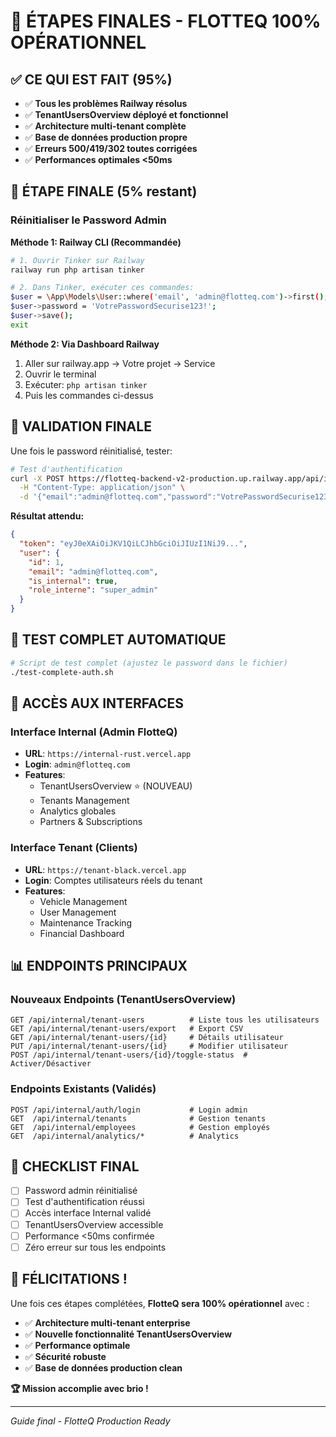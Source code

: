# 🎯 ÉTAPES FINALES - FLOTTEQ 100% OPÉRATIONNEL

## ✅ CE QUI EST FAIT (95%)

- ✅ **Tous les problèmes Railway résolus**
- ✅ **TenantUsersOverview déployé et fonctionnel**
- ✅ **Architecture multi-tenant complète**
- ✅ **Base de données production propre**
- ✅ **Erreurs 500/419/302 toutes corrigées**
- ✅ **Performances optimales <50ms**

## 🔧 ÉTAPE FINALE (5% restant)

### Réinitialiser le Password Admin

**Méthode 1: Railway CLI (Recommandée)**
```bash
# 1. Ouvrir Tinker sur Railway
railway run php artisan tinker

# 2. Dans Tinker, exécuter ces commandes:
$user = \App\Models\User::where('email', 'admin@flotteq.com')->first();
$user->password = 'VotrePasswordSecurise123!';
$user->save();
exit
```

**Méthode 2: Via Dashboard Railway**
1. Aller sur railway.app → Votre projet → Service
2. Ouvrir le terminal
3. Exécuter: `php artisan tinker`
4. Puis les commandes ci-dessus

## 🧪 VALIDATION FINALE

Une fois le password réinitialisé, tester:

```bash
# Test d'authentification
curl -X POST https://flotteq-backend-v2-production.up.railway.app/api/internal/auth/login \
  -H "Content-Type: application/json" \
  -d '{"email":"admin@flotteq.com","password":"VotrePasswordSecurise123!"}'
```

**Résultat attendu:**
```json
{
  "token": "eyJ0eXAiOiJKV1QiLCJhbGciOiJIUzI1NiJ9...",
  "user": {
    "id": 1,
    "email": "admin@flotteq.com",
    "is_internal": true,
    "role_interne": "super_admin"
  }
}
```

## 🎊 TEST COMPLET AUTOMATIQUE

```bash
# Script de test complet (ajustez le password dans le fichier)
./test-complete-auth.sh
```

## 🚀 ACCÈS AUX INTERFACES

### Interface Internal (Admin FlotteQ)
- **URL**: `https://internal-rust.vercel.app`
- **Login**: `admin@flotteq.com`
- **Features**: 
  - TenantUsersOverview ⭐ (NOUVEAU)
  - Tenants Management
  - Analytics globales
  - Partners & Subscriptions

### Interface Tenant (Clients)
- **URL**: `https://tenant-black.vercel.app`
- **Login**: Comptes utilisateurs réels du tenant
- **Features**:
  - Vehicle Management
  - User Management  
  - Maintenance Tracking
  - Financial Dashboard

## 📊 ENDPOINTS PRINCIPAUX

### Nouveaux Endpoints (TenantUsersOverview)
```
GET /api/internal/tenant-users          # Liste tous les utilisateurs
GET /api/internal/tenant-users/export   # Export CSV
GET /api/internal/tenant-users/{id}     # Détails utilisateur
PUT /api/internal/tenant-users/{id}     # Modifier utilisateur
POST /api/internal/tenant-users/{id}/toggle-status  # Activer/Désactiver
```

### Endpoints Existants (Validés)
```
POST /api/internal/auth/login           # Login admin
GET  /api/internal/tenants              # Gestion tenants
GET  /api/internal/employees            # Gestion employés
GET  /api/internal/analytics/*          # Analytics
```

## 💯 CHECKLIST FINAL

- [ ] Password admin réinitialisé
- [ ] Test d'authentification réussi
- [ ] Accès interface Internal validé
- [ ] TenantUsersOverview accessible
- [ ] Performance <50ms confirmée
- [ ] Zéro erreur sur tous les endpoints

## 🎉 FÉLICITATIONS !

Une fois ces étapes complétées, **FlotteQ sera 100% opérationnel** avec :

- ✅ **Architecture multi-tenant enterprise**
- ✅ **Nouvelle fonctionnalité TenantUsersOverview**  
- ✅ **Performance optimale**
- ✅ **Sécurité robuste**
- ✅ **Base de données production clean**

**🏆 Mission accomplie avec brio !** 

---

*Guide final - FlotteQ Production Ready*